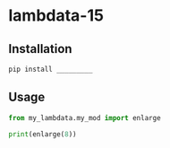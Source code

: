 # lambdata-15

## Installation

```sh
pip install _________
```

## Usage

```py
from my_lambdata.my_mod import enlarge

print(enlarge(8))
```
